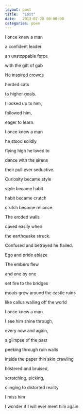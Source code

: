 ```yaml
---
layout: post
title:  "Lost"
date:   2013-07-28 00:00:00
categories: poem 
---
```



I once knew a man

a confident leader

an unstoppable force

with the gift of gab

He inspired crowds

herded cats 

to higher goals.

I looked up to him,

followed him,

eager to learn.



I once knew a man

he stood solidly

flying high he loved to

dance with the sirens

their pull ever seductive.

Curiosity became style

style became habit

habit became crutch

crutch became reliance.



The eroded walls

caved easily when

the earthquake struck.

Confused and betrayed he flailed.

Ego and pride ablaze

The embers flew

and one by one

set fire to the bridges

moats grew around the castle ruins

like callus walling off the world



I once knew a man.



I see him shine through,

every now and again,

a glimpse of the past

peeking through ruin walls

inside the paper thin skin crawling

blistered and bruised,

scratching, picking,

clinging to distorted reality





I miss him

I wonder if I will ever meet him again







